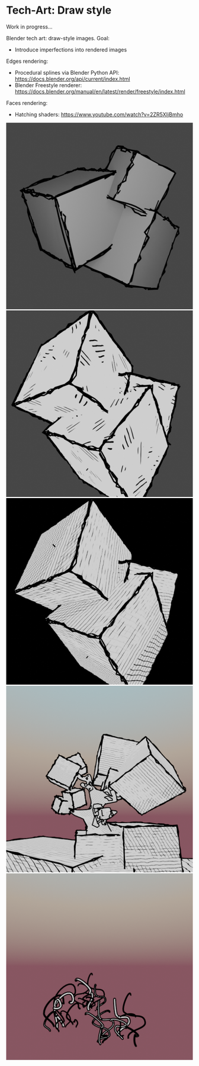 # Tech-Art: Draw style

Work in progress...

Blender tech art: draw-style images. Goal:
* Introduce imperfections into rendered images

Edges rendering:
* Procedural splines via Blender Python API: https://docs.blender.org/api/current/index.html
* Blender Freestyle renderer: https://docs.blender.org/manual/en/latest/render/freestyle/index.html

Faces rendering:
* Hatching shaders: https://www.youtube.com/watch?v=2ZR5XIjBmho

![](example.png)
![](example2.png)
![](example3.png)
![](example4.png)
![](example5.png)